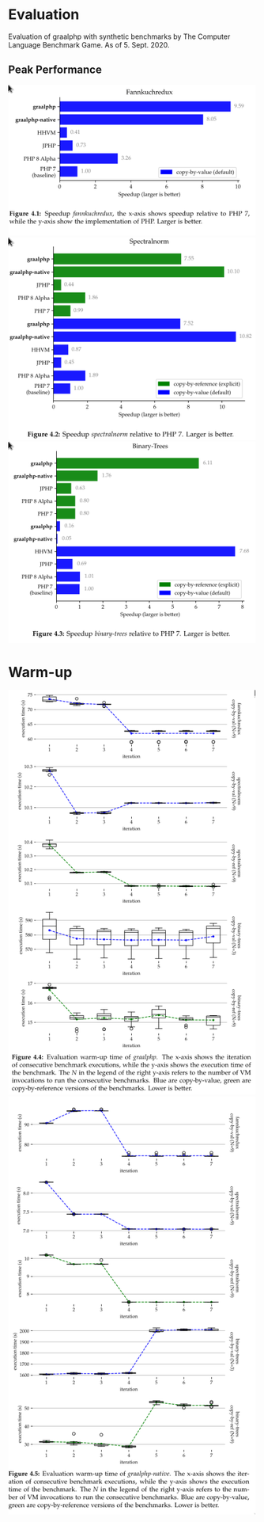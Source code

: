 # Evaluation
Evaluation of graalphp with synthetic benchmarks by The Computer
Language Benchmark Game. As of 5. Sept. 2020.

## Peak Performance

<img src="./benchmarks/evaluation/assets/report/image_2020-09-05_14-17-13.png" alt="fannkuchredux" width="500"/>
<img src="./benchmarks/evaluation/assets/report/image_2020-09-05_14-17-34.png" alt="spectralnorm" width="500"/>
<img src="./benchmarks/evaluation/assets/report/image_2020-09-05_14-17-49.png" alt="fannkuchredux" width="500"/>


# Warm-up
<img src="./benchmarks/evaluation/assets/report/image_2020-09-02_19-17-24.png" alt="warmup-graalphp" width="500"/>
<img src="./benchmarks/evaluation/assets/report/image_2020-09-02_19-16-51.png" alt="warmup-graalphp-native" width="500"/>



